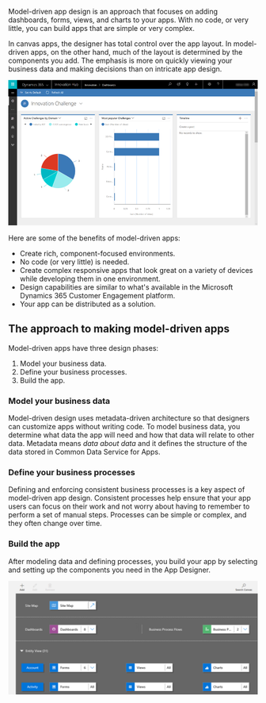 Model-driven app design is an approach that focuses on adding dashboards, forms, views, and charts to your apps. With no code, or very little, you can build apps that are simple or very complex.

In canvas apps, the designer has total control over the app layout. In model-driven apps, on the other hand, much of the layout is determined by the components you add. The emphasis is more on quickly viewing your business data and making decisions than on intricate app design.

![Sample model-driven app](../media/model-app-sample.png)

Here are some of the benefits of model-driven apps:

- Create rich, component-focused environments.
- No code (or very little) is needed. 
- Create complex responsive apps that look great on a variety of devices while developing them in one environment.
- Design capabilities are similar to what's available in the Microsoft Dynamics 365 Customer Engagement platform.
- Your app can be distributed as a solution.

## The approach to making model-driven apps
Model-driven apps have three design phases:

1. Model your business data.
1. Define your business processes.
1. Build the app.

### Model your business data
Model-driven design uses metadata-driven architecture so that designers can customize apps without writing code. To model business data, you determine what data the app will need and how that data will relate to other data. Metadata means *data about data* and it defines the structure of the data stored in Common Data Service for Apps.

### Define your business processes
Defining and enforcing consistent business processes is a key aspect of model-driven app design. Consistent processes help ensure that your app users can focus on their work and not worry about having to remember to perform a set of manual steps. Processes can be simple or complex, and they often change over time.

### Build the app
After modeling data and defining processes, you build your app by selecting and setting up the components you need in the App Designer.

![App Designer](../media/app-designer.png)
